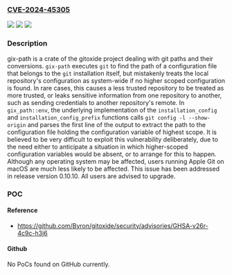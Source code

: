 ### [CVE-2024-45305](https://cve.mitre.org/cgi-bin/cvename.cgi?name=CVE-2024-45305)
![](https://img.shields.io/static/v1?label=Product&message=gitoxide&color=blue)
![](https://img.shields.io/static/v1?label=Version&message=%3D%20%3C%200.10.10%20&color=brighgreen)
![](https://img.shields.io/static/v1?label=Vulnerability&message=CWE-706%3A%20Use%20of%20Incorrectly-Resolved%20Name%20or%20Reference&color=brighgreen)

### Description

gix-path is a crate of the gitoxide project dealing with git paths and their conversions. `gix-path` executes `git` to find the path of a configuration file that belongs to the `git` installation itself, but mistakenly treats the local repository's configuration as system-wide if no higher scoped configuration is found. In rare cases, this causes a less trusted repository to be treated as more trusted, or leaks sensitive information from one repository to another, such as sending credentials to another repository's remote. In `gix_path::env`, the underlying implementation of the `installation_config` and `installation_config_prefix` functions calls `git config -l --show-origin` and parses the first line of the output to extract the path to the configuration file holding the configuration variable of highest scope. It is believed to be very difficult to exploit this vulnerability deliberately, due to the need either to anticipate a situation in which higher-scoped configuration variables would be absent, or to arrange for this to happen. Although any operating system may be affected, users running Apple Git on macOS are much less likely to be affected. This issue has been addressed in release version 0.10.10. All users are advised to upgrade.

### POC

#### Reference
- https://github.com/Byron/gitoxide/security/advisories/GHSA-v26r-4c9c-h3j6

#### Github
No PoCs found on GitHub currently.

